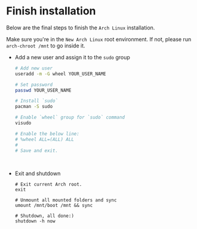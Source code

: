 # Finish installation

Below are the final steps to finish the `Arch Linux` installation.

Make sure you're in the `New Arch Linux` root environment. If not, please run `arch-chroot /mnt` to go inside it.

- Add a new user and assign it to the `sudo` group

    ```bash
    # Add new user
    useradd -m -G wheel YOUR_USER_NAME

    # Set password
    passwd YOUR_USER_NAME

    # Install `sudo`
    pacman -S sudo

    # Enable `wheel` group for `sudo` command
    visudo

    # Enable the below line:
    # %wheel ALL=(ALL) ALL
    #
    # Save and exit.
    ```

</br>

- Exit and shutdown

    ```
    # Exit current Arch root.
    exit

    # Unmount all mounted folders and sync
    umount /mnt/boot /mnt && sync

    # Shutdown, all done:)
    shutdown -h now
    ```
